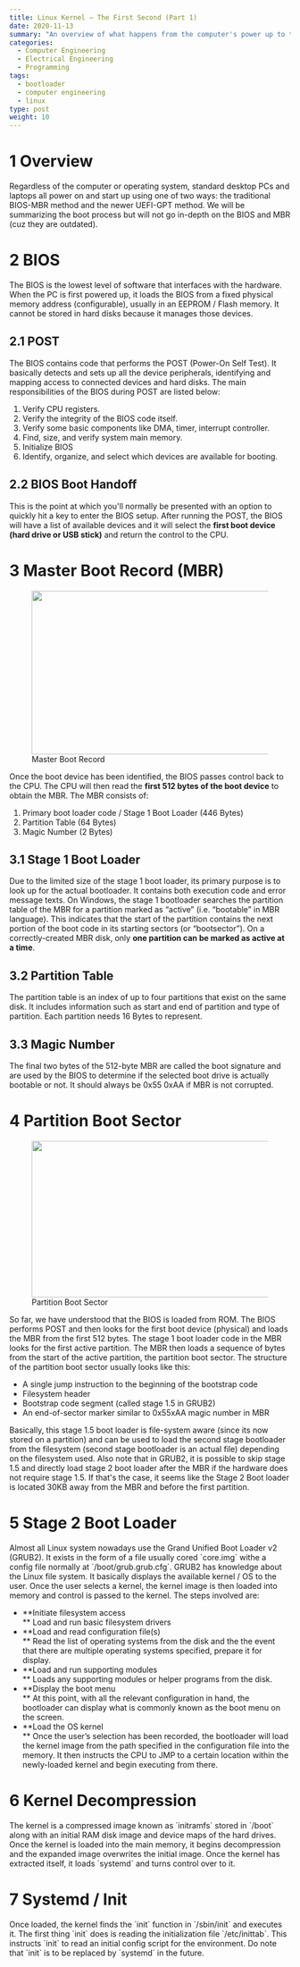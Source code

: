 ```yaml
---
title: Linux Kernel – The First Second (Part 1)
date: 2020-11-13
summary: "An overview of what happens from the computer's power up to the linux kernel being loaded."
categories:
  - Computer Engineering
  - Electrical Engineering
  - Programming
tags:
  - bootloader
  - computer engineering
  - linux
type: post
weight: 10
---
```


# 1 Overview

Regardless of the computer or operating system, standard desktop PCs and laptops all power on and start up using one of two ways: the traditional BIOS-MBR method and the newer UEFI-GPT method. We will be summarizing the boot process but will not go in-depth on the BIOS and MBR (cuz they are outdated).

# 2 BIOS

The BIOS is the lowest level of software that interfaces with the hardware. When the PC is first powered up, it loads the BIOS from a fixed physical memory address (configurable), usually in an EEPROM / Flash memory. It cannot be stored in hard disks because it manages those devices.

## 2.1 POST

The BIOS contains code that performs the POST (Power-On Self Test). It basically detects and sets up all the device peripherals, identifying and mapping access to connected devices and hard disks. The main responsibilities of the BIOS during POST are listed below:

1. Verify CPU registers.
2. Verify the integrity of the BIOS code itself.
3. Verify some basic components like DMA, timer, interrupt controller.
4. Find, size, and verify system main memory.
5. Initialize BIOS
6. Identify, organize, and select which devices are available for booting.

## 2.2 BIOS Boot Handoff

This is the point at which you'll normally be presented with an option to quickly hit a key to enter the BIOS setup. After running the POST, the BIOS will have a list of available devices and it will select the **first boot device (hard drive or USB stick)** and return the control to the CPU.

# 3 Master Boot Record (MBR)

<div class="wp-block-image">
  <figure class="aligncenter size-large"><img loading="lazy" width="720" height="293" src="https://i1.wp.com/ppeetteerrsx.com/wp-content/uploads/2020/11/2.png?resize=720%2C293&#038;ssl=1" alt="" class="wp-image-1574" srcset="https://i1.wp.com/ppeetteerrsx.com/wp-content/uploads/2020/11/2.png?w=1024&ssl=1 1024w, https://i1.wp.com/ppeetteerrsx.com/wp-content/uploads/2020/11/2.png?resize=300%2C122&ssl=1 300w, https://i1.wp.com/ppeetteerrsx.com/wp-content/uploads/2020/11/2.png?resize=768%2C312&ssl=1 768w, https://i1.wp.com/ppeetteerrsx.com/wp-content/uploads/2020/11/2.png?resize=720%2C293&ssl=1 720w, https://i1.wp.com/ppeetteerrsx.com/wp-content/uploads/2020/11/2.png?resize=580%2C236&ssl=1 580w, https://i1.wp.com/ppeetteerrsx.com/wp-content/uploads/2020/11/2.png?resize=320%2C130&ssl=1 320w" sizes="(max-width: 720px) 100vw, 720px" data-recalc-dims="1" /><figcaption>Master Boot Record</figcaption></figure>
</div>

Once the boot device has been identified, the BIOS passes control back to the CPU. The CPU will then read the **first 512 bytes of the boot device** to obtain the MBR. The MBR consists of:

1. Primary boot loader code / Stage 1 Boot Loader (446 Bytes)
2. Partition Table (64 Bytes)
3. Magic Number (2 Bytes)

## 3.1 Stage 1 Boot Loader

Due to the limited size of the stage 1 boot loader, its primary purpose is to look up for the actual bootloader. It contains both execution code and error message texts. On Windows, the stage 1 bootloader searches the partition table of the MBR for a partition marked as &#8220;active&#8221; (i.e. &#8220;bootable&#8221; in MBR language). This indicates that the start of the partition contains the next portion of the boot code in its starting sectors (or &#8220;bootsector&#8221;). On a correctly-created MBR disk, only **one partition can be marked as active at a time**.

## 3.2 Partition Table

The partition table is an index of up to four partitions that exist on the same disk. It includes information such as start and end of partition and type of partition. Each partition needs 16 Bytes to represent.

## 3.3 Magic Number

The final two bytes of the 512-byte MBR are called the boot signature and are used by the BIOS to determine if the selected boot drive is actually bootable or not. It should always be 0x55 0xAA if MBR is not corrupted.

# 4 Partition Boot Sector

<div class="wp-block-image">
  <figure class="aligncenter size-large"><img loading="lazy" width="720" height="280" src="https://i1.wp.com/ppeetteerrsx.com/wp-content/uploads/2020/11/1.png?resize=720%2C280&#038;ssl=1" alt="" class="wp-image-1573" srcset="https://i1.wp.com/ppeetteerrsx.com/wp-content/uploads/2020/11/1.png?w=914&ssl=1 914w, https://i1.wp.com/ppeetteerrsx.com/wp-content/uploads/2020/11/1.png?resize=300%2C117&ssl=1 300w, https://i1.wp.com/ppeetteerrsx.com/wp-content/uploads/2020/11/1.png?resize=768%2C298&ssl=1 768w, https://i1.wp.com/ppeetteerrsx.com/wp-content/uploads/2020/11/1.png?resize=720%2C280&ssl=1 720w, https://i1.wp.com/ppeetteerrsx.com/wp-content/uploads/2020/11/1.png?resize=580%2C225&ssl=1 580w, https://i1.wp.com/ppeetteerrsx.com/wp-content/uploads/2020/11/1.png?resize=320%2C124&ssl=1 320w" sizes="(max-width: 720px) 100vw, 720px" data-recalc-dims="1" /><figcaption>Partition Boot Sector</figcaption></figure>
</div>

So far, we have understood that the BIOS is loaded from ROM. The BIOS performs POST and then looks for the first boot device (physical) and loads the MBR from the first 512 bytes. The stage 1 boot loader code in the MBR looks for the first active partition. The MBR then loads a sequence of bytes from the start of the active partition, the partition boot sector. The structure of the partition boot sector usually looks like this:

- A single jump instruction to the beginning of the bootstrap code
- Filesystem header
- Bootstrap code segment (called stage 1.5 in GRUB2)
- An end-of-sector marker similar to 0x55xAA magic number in MBR

Basically, this stage 1.5 boot loader is file-system aware (since its now stored on a partition) and can be used to load the second stage bootloader from the filesystem (second stage bootloader is an actual file) depending on the filesystem used. Also note that in GRUB2, it is possible to skip stage 1.5 and directly load stage 2 boot loader after the MBR if the hardware does not require stage 1.5. If that's the case, it seems like the Stage 2 Boot loader is located 30KB away from the MBR and before the first partition.

# 5 Stage 2 Boot Loader

<div class="wp-block-jetpack-markdown">
  <p>
    Almost all Linux system nowadays use the Grand Unified Boot Loader v2 (GRUB2). It exists in the form of a file usually cored `core.img` withe a config file normally at `/boot/grub.grub.cfg`. GRUB2 has knowledge about the Linux file system. It basically displays the available kernel / OS to the user. Once the user selects a kernel, the kernel image is then loaded into memory and control is passed to the kernel. The steps involved are:
  </p>
</div>

- **Initiate filesystem access  
  ** Load and run basic filesystem drivers
- **Load and read configuration file(s)  
  ** Read the list of operating systems from the disk and the the event that there are multiple operating systems specified, prepare it for display.
- **Load and run supporting modules  
  ** Loads any supporting modules or helper programs from the disk.
- **Display the boot menu  
  ** At this point, with all the relevant configuration in hand, the bootloader can display what is commonly known as the boot menu on the screen.
- **Load the OS kernel  
  ** Once the user’s selection has been recorded, the bootloader will load the kernel image from the path specified in the configuration file into the memory. It then instructs the CPU to JMP to a certain location within the newly-loaded kernel and begin executing from there.

# 6 Kernel Decompression

<div class="wp-block-jetpack-markdown">
  <p>
    The kernel is a compressed image known as `initramfs` stored in `/boot` along with an initial RAM disk image and device maps of the hard drives. Once the kernel is loaded into the main memory, it begins decompression and the expanded image overwrites the initial image. Once the kernel has extracted itself, it loads `systemd` and turns control over to it.
  </p>
</div>

# 7 Systemd / Init

<div class="wp-block-jetpack-markdown">
  <p>
    Once loaded, the kernel finds the `init` function in `/sbin/init` and executes it. The first thing `init` does is reading the initialization file `/etc/inittab`. This instructs `init` to read an initial config script for the environment. Do note that `init` is to be replaced by `systemd` in the future.
  </p>
</div>
